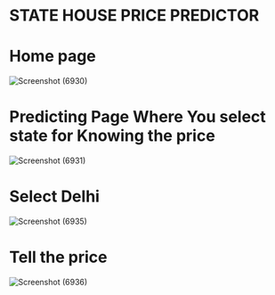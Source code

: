 # STATE HOUSE PRICE PREDICTOR 
# Home page
![Screenshot (6930)](https://github.com/Phinxaura/StateHousePricePredictor/assets/109135389/5f66d318-fbf5-43c8-a4be-3aa147d4e5e4)


# Predicting Page Where You select state for Knowing the price
![Screenshot (6931)](https://github.com/Phinxaura/StateHousePricePredictor/assets/109135389/fd62535a-a530-4c87-9ebf-1d84db63bd86)


# Select Delhi
![Screenshot (6935)](https://github.com/Phinxaura/StateHousePricePredictor/assets/109135389/064f7760-634c-44c3-affd-78b452676e9c)

# Tell the price
![Screenshot (6936)](https://github.com/Phinxaura/StateHousePricePredictor/assets/109135389/14b11f13-8bd5-4b7d-9f86-8174dbb26b8e)



